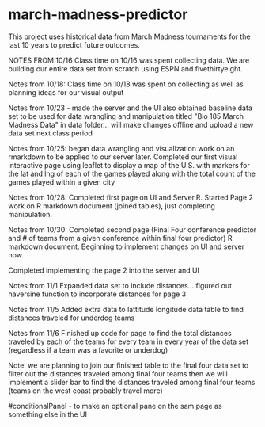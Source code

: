 # march-madness-predictor
This project uses historical data from March Madness tournaments for the last 10 years to predict future outcomes.

NOTES FROM 10/16 Class time on 10/16 was spent collecting data. We are building our entire data set from scratch using ESPN and fivethirtyeight. 


Notes from 10/18: Class time on 10/18 was spent on collecting as well as planning ideas for our visual output

Notes from 10/23 - made the server and the UI also obtained baseline data set to be used for data wrangling and manipulation titled "Bio 185 March Madness Data" in data folder... will make changes offline and upload a new data set next class period

Notes from 10/25: began data wrangling and visualization work on an rmarkdown to be applied to our server later. Completed our first visual interactive page using leaflet to display a map of the U.S. with markers for the lat and lng of each of the games played along with the total count of the games played within a given city

Notes from 10/28: Completed first page on UI and Server.R. Started Page 2 work on R markdown document (joined tables), just completing manipulation.

Notes from 10/30: Completed second page (Final Four conference predictor and # of teams from a given conference within final four predictor) R markdown document. Beginning to implement changes on UI and server now.

Completed implementing the page 2 into the server and UI



Notes from 11/1 Expanded data set to include distances... figured out haversine function to incorporate distances for page 3

Notes from 11/5 Added extra data to lattitude longitude data table to find distances traveled for underdog teams

Notes from 11/6 Finished up code for page to find the total distances traveled by each of the teams for every team in every year of the data set (regardless if a team was a favorite or underdog)

Note: we are planning to join our finished table to the final four data set to filter out the distances traveled among final four teams then we will implement a slider bar to find the distances traveled among final four teams (teams on the west coast probably travel more)
        
#conditionalPanel - to make an optional pane on the sam page as something else in the UI